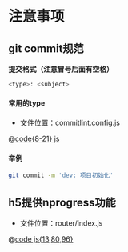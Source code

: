 # 注意事项

## git commit规范

**提交格式（注意冒号后面有空格）**

```bash
<type>: <subject>
```

#### 常用的type

+ 文件位置：commitlint.config.js

@[code{8-21} js](@/commitlint.config.js)

#### 举例

```bash
git commit -m 'dev: 项目初始化'
```

## h5提供nprogress功能

+ 文件位置：router/index.js

@[code js{13,80,96}](@/router/index.js)